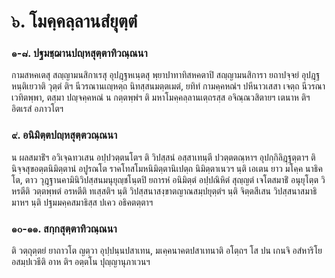 <h1>๖. โมคฺคลฺลานสํยุตฺตํ</h1>
<h3>๑-๘. ปฐมชฺฌานปญฺหสุตฺตาทิวณฺณนา</h3>
<p> กามสหคเตสุ   สญฺญามนสิกาเรสุ อุปฎฺฐหเนฺตสุ พฺยาปาทาทิสหคตาปิ สญฺญามนสิการา ยถาปจฺจยํ อุปฎฺฐหนฺติเยวาติ วุตฺตํ ติฯ นีวรณานเญฺหตฺถ นิทสฺสนมตฺตเมตํ, ยทิทํ กามคฺคหณํฯ ปหีนาวเสสา เจตฺถ นีวรณา เวทิตพฺพา, ตสฺมา ปญฺจคฺคหณํ น กตฺตพฺพํฯ ติ มหาโมคฺคลฺลานเตฺถรสฺส  อจิณฺณวสิตายฯ เตนาห ติฯ  อิตเรสํ อภาวโตฯ</p>

</p>


<h3>๙. อนิมิตฺตปญฺหสุตฺตวณฺณนา</h3>
<p>  น ผลสมาธิํฯ  อวิเจฺฉทวเสน อปฺปวตฺตนโตฯ ติ วิปสฺสนํ อสฺสาเทนฺตี ปวตฺตตณฺหาฯ  อุปกฺกิลิฎฺฐตฺตาฯ ติ นิจฺจสุขอตฺตนิมิตฺตานํ อปูรณโต ราคโทสโมหนิมิตฺตานิเปตฺถ นิมิตฺตาเนวฯ นฺติ เอเตน ยาว มโคฺค นาธิคโต, ตาว วุฎฺฐานคามินิวิปสฺสนมนุยุญฺชโนฺตปิ ยถารหํ อนิมิตฺตํ อปฺปณิหิตํ สุญฺญตํ เจโตสมาธิํ อนุยุโตฺต วิหรตีติ วตฺตพฺพตํ อรหตีติ ทเสฺสติฯ นฺติ วิปสฺสนาสงฺขาตญาณสมฺปยุตฺตํฯ นฺติ จิตฺตสีเสน วิปสฺสนาสมาธิมาหฯ นฺติ ปฐมมคฺคสมาธิสฺส ปเคว อธิคตตฺตาฯ</p>

</p>


<h3>๑๐-๑๑. สกฺกสุตฺตาทิวณฺณนา</h3>
<p> ติ   วตฺถุตฺตยํ ยาถาวโต ญตฺวา อุปฺปนฺนปสาเทน, มเคฺคนาคตปสาเทนาติ อโตฺถฯ โส ปน เกนจิ อสํหาริโย อสมฺปเวธีติ อาห ติฯ  อตฺตโน ปุญฺญานุภาเวนฯ</p>

</p>

</p>





